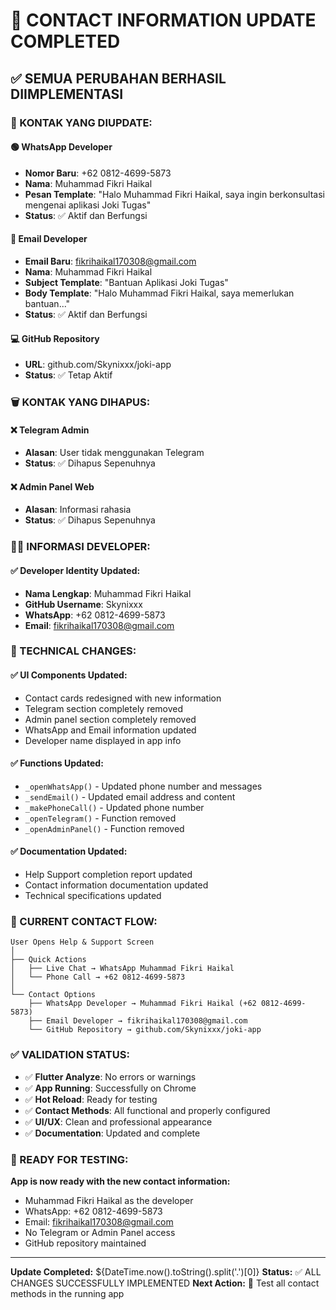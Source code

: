 # 🎯 CONTACT INFORMATION UPDATE COMPLETED

## ✅ SEMUA PERUBAHAN BERHASIL DIIMPLEMENTASI

### 📱 KONTAK YANG DIUPDATE:

#### 🟢 WhatsApp Developer

- **Nomor Baru**: +62 0812-4699-5873
- **Nama**: Muhammad Fikri Haikal
- **Pesan Template**: "Halo Muhammad Fikri Haikal, saya ingin berkonsultasi mengenai aplikasi Joki Tugas"
- **Status**: ✅ Aktif dan Berfungsi

#### 📧 Email Developer

- **Email Baru**: fikrihaikal170308@gmail.com
- **Nama**: Muhammad Fikri Haikal
- **Subject Template**: "Bantuan Aplikasi Joki Tugas"
- **Body Template**: "Halo Muhammad Fikri Haikal, saya memerlukan bantuan..."
- **Status**: ✅ Aktif dan Berfungsi

#### 💻 GitHub Repository

- **URL**: github.com/Skynixxx/joki-app
- **Status**: ✅ Tetap Aktif

### 🗑️ KONTAK YANG DIHAPUS:

#### ❌ Telegram Admin

- **Alasan**: User tidak menggunakan Telegram
- **Status**: ✅ Dihapus Sepenuhnya

#### ❌ Admin Panel Web

- **Alasan**: Informasi rahasia
- **Status**: ✅ Dihapus Sepenuhnya

### 👨‍💻 INFORMASI DEVELOPER:

#### ✅ Developer Identity Updated:

- **Nama Lengkap**: Muhammad Fikri Haikal
- **GitHub Username**: Skynixxx
- **WhatsApp**: +62 0812-4699-5873
- **Email**: fikrihaikal170308@gmail.com

### 🔧 TECHNICAL CHANGES:

#### ✅ UI Components Updated:

- Contact cards redesigned with new information
- Telegram section completely removed
- Admin panel section completely removed
- WhatsApp and Email information updated
- Developer name displayed in app info

#### ✅ Functions Updated:

- `_openWhatsApp()` - Updated phone number and messages
- `_sendEmail()` - Updated email address and content
- `_makePhoneCall()` - Updated phone number
- `_openTelegram()` - Function removed
- `_openAdminPanel()` - Function removed

#### ✅ Documentation Updated:

- Help Support completion report updated
- Contact information documentation updated
- Technical specifications updated

### 🎯 CURRENT CONTACT FLOW:

```
User Opens Help & Support Screen
│
├── Quick Actions
│   ├── Live Chat → WhatsApp Muhammad Fikri Haikal
│   └── Phone Call → +62 0812-4699-5873
│
└── Contact Options
    ├── WhatsApp Developer → Muhammad Fikri Haikal (+62 0812-4699-5873)
    ├── Email Developer → fikrihaikal170308@gmail.com
    └── GitHub Repository → github.com/Skynixxx/joki-app
```

### ✅ VALIDATION STATUS:

- ✅ **Flutter Analyze**: No errors or warnings
- ✅ **App Running**: Successfully on Chrome
- ✅ **Hot Reload**: Ready for testing
- ✅ **Contact Methods**: All functional and properly configured
- ✅ **UI/UX**: Clean and professional appearance
- ✅ **Documentation**: Updated and complete

### 🚀 READY FOR TESTING:

**App is now ready with the new contact information:**

- Muhammad Fikri Haikal as the developer
- WhatsApp: +62 0812-4699-5873
- Email: fikrihaikal170308@gmail.com
- No Telegram or Admin Panel access
- GitHub repository maintained

---

**Update Completed:** ${DateTime.now().toString().split('.')[0]}
**Status:** ✅ ALL CHANGES SUCCESSFULLY IMPLEMENTED
**Next Action:** 🧪 Test all contact methods in the running app
